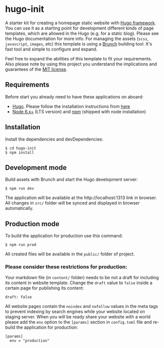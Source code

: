# hugo-init
A starter kit for creating a homepage static website with [Hugo framework](http://gohugo.io). You can use it as a starting point for development different kinds of page templates, which are allowed in the Hugo (e.g. for a static blog). Please see the Hugo documentation for more info. For managing the assets (`scss`, `javascript`, `images`, etc) this template is using a [Brunch](http://brunch.io) building tool. It's fast tool and simple to configure and expand.

Feel free to expand the abilities of this template to fit your requirements. Also please note by using this project you understand the implications and guarantees of the [MIT license](https://github.com/sfexample/hugo-init/blob/master/LICENSE).
## Requirements
Before start you already need to have these applications on aboard:
- [Hugo](https://github.com/gohugoio/hugo/releases). Please follow the installation instructions from [here](http://gohugo.io/getting-started/installing)
- [Node 6.x+](https://nodejs.org/en/download) (LTS version) and [npm](https://www.npmjs.com/get-npm) (shipped with node installation)
## Installation
Install the dependencies and devDependencies:
```
$ cd hugo-init
$ npm install
```
## Development mode
Build assets with Brunch and start the Hugo development server:
```
$ npm run dev
```
The application will be available at the http://localhost:1313 link in browser.
All changes in `src/` folder will be synced and displayed in browser automatically.
## Production mode
To build the application for production use this command:
```
$ npm run prod
```
All created files will be available in the `public/` folder of project.
### Please consider these restrictions for production:
Your markdown file (in `content/` folder) needs to be not a draft for including its content in website template. Change the `draft` value to `false` inside a certain page for publishing its content:
```
draft: false
```
All website pages contain the `noindex` and `nofollow` values in the meta tags to prevent indexing by search engines while your website located on staging server. When you will be ready share your website with a world please add the `env` option to the `[params]` section in `config.toml` file and re-build the application for production:
```
[params]
  env = "production"
```